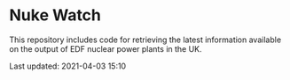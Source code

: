 # Nuke Watch

This repository includes code for retrieving the latest information available on the output of EDF nuclear power plants in the UK.

Last updated: 2021-04-03 15:10